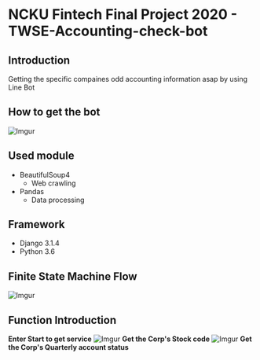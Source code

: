 # NCKU Fintech Final Project 2020 - TWSE-Accounting-check-bot
## Introduction
Getting the specific compaines odd accounting information asap by using Line Bot
## How to get the bot
![Imgur](https://i.imgur.com/LuM5XJf.png)
## Used module
- BeautifulSoup4
  - Web crawling
- Pandas
  - Data processing
## Framework
- Django 3.1.4
- Python 3.6
## Finite State Machine Flow
![Imgur](https://i.imgur.com/gpqQrZR.png)
## Function Introduction
**Enter Start to get service**
![Imgur](https://i.imgur.com/NAB2AC6.jpg)
**Get the Corp's Stock code**
![Imgur](https://i.imgur.com/da7Ky0N.jpg)
**Get the Corp's Quarterly account status**
